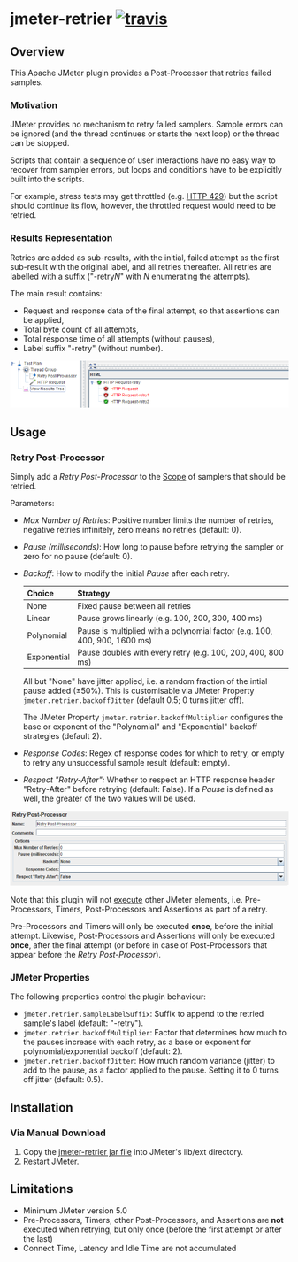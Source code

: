 # jmeter-retrier [![travis][travis-image]][travis-url]

[travis-image]: https://app.travis-ci.com/tilln/jmeter-retrier.svg?branch=master
[travis-url]: https://app.travis-ci.com/tilln/jmeter-retrier

Overview
--------

This Apache JMeter plugin provides a Post-Processor that retries failed samples.

### Motivation


JMeter provides no mechanism to retry failed samplers.
Sample errors can be ignored (and the thread continues or starts the next loop)
or the thread can be stopped.

Scripts that contain a sequence of user interactions have no easy way to recover from sampler errors,
but loops and conditions have to be explicitly built into the scripts.

For example, stress tests may get throttled
(e.g. [HTTP 429](https://developer.mozilla.org/en-US/docs/Web/HTTP/Status/429))
but the script should continue its flow, however, the throttled request would need to be retried.

### Results Representation 

Retries are added as sub-results,
with the initial, failed attempt as the first sub-result with the original label,
and all retries thereafter.
All retries are labelled with a suffix ("-retry*N*" with _N_ enumerating the attempts).

The main result contains:
- Request and response data of the final attempt, so that assertions can be applied,
- Total byte count of all attempts, 
- Total response time of all attempts (without pauses),
- Label suffix "-retry" (without number).


![Example](docs/example.png)


Usage
-----

### Retry Post-Processor

Simply add a *Retry Post-Processor* to the [Scope](https://jmeter.apache.org/usermanual/test_plan.html#scoping_rules)
of samplers that should be retried.

Parameters:

- *Max Number of Retries*: Positive number limits the number of retries, negative retries infinitely, zero means no retries (default: 0).
- *Pause (milliseconds)*: How long to pause before retrying the sampler or zero for no pause (default: 0).
- *Backoff*: How to modify the initial *Pause* after each retry.
  
  |Choice     |Strategy|
  |-----------|--------|
  |None       |Fixed pause between all retries|
  |Linear     |Pause grows linearly (e.g. 100, 200, 300, 400 ms)|
  |Polynomial |Pause is multiplied with a polynomial factor (e.g. 100, 400, 900, 1600 ms)|
  |Exponential|Pause doubles with every retry (e.g. 100, 200, 400, 800 ms)|

  All but "None" have jitter applied, i.e. a random fraction of the intial pause added (±50%).
  This is customisable via JMeter Property `jmeter.retrier.backoffJitter` (default 0.5; 0 turns jitter off).

  The JMeter Property `jmeter.retrier.backoffMultiplier` configures the base or exponent
  of the "Polynomial" and "Exponential" backoff strategies (default 2).

- *Response Codes*: Regex of response codes for which to retry, or empty to retry any unsuccessful sample result (default: empty).
- *Respect "Retry-After":* Whether to respect an HTTP response header "Retry-After" before retrying (default: False).
If a *Pause* is defined as well, the greater of the two values will be used.  

![Options](docs/retry-postprocessor.png)

Note that this plugin will not [execute](https://jmeter.apache.org/usermanual/test_plan.html#executionorder)
other JMeter elements, i.e. Pre-Processors, Timers, Post-Processors and Assertions as part of a retry.

Pre-Processors and Timers will only be executed **once**, before the initial attempt.
Likewise, Post-Processors and Assertions will only be executed **once**, after the final attempt
(or before in case of Post-Processors that appear before the *Retry Post-Processor*).


### JMeter Properties
The following properties control the plugin behaviour:

- `jmeter.retrier.sampleLabelSuffix`:
  Suffix to append to the retried sample's label (default: "-retry").
- `jmeter.retrier.backoffMultiplier`: Factor that determines how much to the pauses increase with each retry,
  as a base or exponent for polynomial/exponential backoff (default: 2).
- `jmeter.retrier.backoffJitter`: How much random variance (jitter) to add to the pause,
  as a factor applied to the pause. Setting it to 0 turns off jitter (default: 0.5).


Installation
------------
<!--
### Via [PluginsManager](https://jmeter-plugins.org/wiki/PluginsManager/)

Under tab "Available Plugins", select "Sample Retrier", then click "Apply Changes and Restart JMeter".

### Via Package from [JMeter-Plugins.org](https://jmeter-plugins.org/)

Extract the [zip package](https://jmeter-plugins.org/files/packages/tilln-retrier-1.0.zip) into JMeter's lib directory, then restart JMeter.
-->
### Via Manual Download

1. Copy the [jmeter-retrier jar file](https://github.com/tilln/jmeter-retrier/releases/download/1.0-SNAPSHOT/jmeter-retrier-1.0-SNAPSHOT.jar) into JMeter's lib/ext directory.
2. Restart JMeter.


Limitations
-----------

- Minimum JMeter version 5.0
- Pre-Processors, Timers, other Post-Processors, and Assertions are **not** executed when retrying, but only once (before the first attempt or after the last)
- Connect Time, Latency and Idle Time are not accumulated
